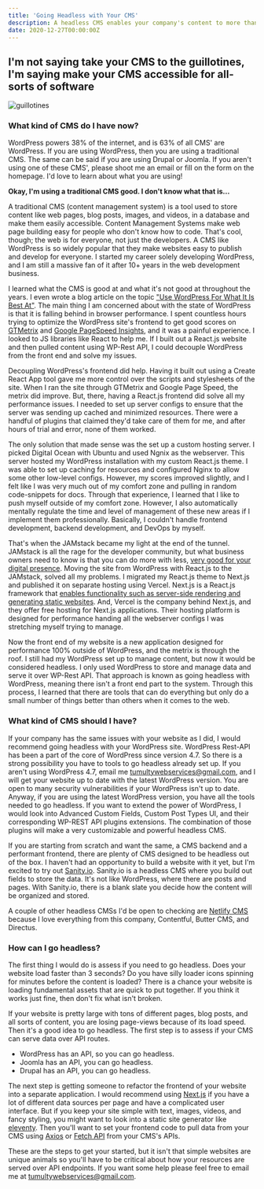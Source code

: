 ```yaml
---
title: 'Going Headless with Your CMS'
description: A headless CMS enables your company's content to more than just your website. The content can be shared across all sorts of platforms 
date: 2020-12-27T00:00:00Z
---
```


## I'm not saying take your CMS to the guillotines, I'm saying make your CMS accessible for all-sorts of software

![guillotines](/assets/images/guillotines.png)

### What kind of CMS do I have now?

WordPress powers 38% of the internet, and is 63% of all CMS' are WordPress. If you are using WordPress, then you are using a traditional CMS. The same can be said if you are using Drupal or Joomla. If you aren't using one of these CMS', please shoot me an email or fill on the form on the homepage. I'd love to learn about what you are using! 

**Okay, I'm using a traditional CMS good. I don't know what that is...**

A traditional CMS (content management system) is a tool used to store content like web pages, blog posts, images, and videos, in a database and make them easily accessible. Content Management Systems make web page building easy for people who don't know how to code. That's cool, though; the web is for everyone, not just the developers. A CMS like WordPress is so widely popular that they make websites easy to publish and develop for everyone. I started my career solely developing WordPress, and I am still a massive fan of it after 10+ years in the web development business.

I learned what the CMS is good at and what it's not good at throughout the years. I even wrote a blog article on the topic ["Use WordPress For What It Is Best At"](/use-wordpress-for-what-it-is-best-at/). The main thing I am concerned about with the state of WordPress is that it is falling behind in browser performance. I spent countless hours trying to optimize the WordPress site's frontend to get good scores on [GTMetrix](https://gtmetrix.com) and [Google PageSpeed Insights](https://developers.google.com/speed/pagespeed/insights/), and it was a painful experience. I looked to JS libraries like React to help me. If I built out a React.js website and then pulled content using WP-Rest API, I could decouple WordPress from the front end and solve my issues. 

Decoupling WordPress's frontend did help. Having it built out using a Create React App tool gave me more control over the scripts and stylesheets of the site.  When I ran the site through GTMetrix and Google Page Speed, the metrix did improve. But, there, having a React.js frontend did solve all my performance issues.  I needed to set up server configs to ensure that the server was sending up cached and minimized resources. There were a handful of plugins that claimed they'd take care of them for me, and after hours of trial and error, none of them worked. 

The only solution that made sense was the set up a custom hosting server. I picked Digital Ocean with Ubuntu and used Ngnix as the webserver. This server hosted my WordPress installation with my custom React.js theme. I was able to set up caching for resources and configured Nginx to allow some other low-level configs. However, my scores improved slightly, and I felt like I was very much out of my comfort zone and pulling in random code-snippets for docs. Through that experience, I learned that I like to push myself outside of my comfort zone. However, I also automatically mentally regulate the time and level of management of these new areas if I implement them professionally. Basically, I couldn't handle frontend development, backend development, and DevOps by myself.

That's when the JAMstack became my light at the end of the tunnel. JAMstack is all the rage for the developer community, but what business owners need to know is that you can do more with less, [very good for your digital presence](/we-are-a-jamstack-shop). Moving the site from WordPress with React.js to the JAMstack, solved all my problems.  I migrated my React.js theme to Next.js and published it on separate hosting using Vercel. Next.js is a React.js framework that [enables functionality such as server-side rendering and generating static websites](https://nextjs.org). And, Vercel is the company behind Next.js, and they offer free hosting for Next.js applications. Their hosting platform is designed for performance handing all the webserver configs I was stretching myself trying to manage. 

Now the front end of my website is a new application designed for performance 100% outside of WordPress, and the metrix is through the roof. I still had my WordPress set up to manage content, but now it would be considered headless. I only used WordPress to store and manage data and serve it over WP-Rest API. That approach is known as going headless with WordPress, meaning there isn't a front end part to the system.  Through this process, I learned that there are tools that can do everything but only do a small number of things better than others when it comes to the web. 

### What kind of CMS should I have? 

If your company has the same issues with your website as I did, I would recommend going headless with your WordPress site. WordPress Rest-API has been a part of the core of WordPress since version 4.7. So there is a strong possibility you have to tools to go headless already set up. If you aren't using WordPress 4.7, email me tumultywebservices@gmail.com, and I will get your website up to date with the latest WordPress version. You are open to many security vulnerabilities if your WordPress isn't up to date. Anyway, if you are using the latest WordPress version, you have all the tools needed to go headless. If you want to extend the power of WordPress, I would look into Advanced Custom Fields, Custom Post Types UI, and their corresponding WP-REST API plugins extensions. The combination of those plugins will make a very customizable and powerful headless CMS. 

If you are starting from scratch and want the same, a CMS backend and a performant frontend, there are plenty of CMS designed to be headless out of the box. I haven't had an opportunity to build a website with it yet, but I'm excited to try out [Sanity.io](https://sanity.io). Sanity.io is a headless CMS where you build out fields to store the data. It's not like WordPress, where there are posts and pages. With Sanity.io, there is a blank slate you decide how the content will be organized and stored. 

A couple of other headless CMSs I'd be open to checking are [Netlify CMS](https://www.netlifycms.org/) because I love everything from this company, Contentful, Butter CMS, and Directus.

### How can I go headless?

The first thing I would do is assess if you need to go headless. Does your website load faster than 3 seconds? Do you have silly loader icons spinning for minutes before the content is loaded? There is a chance your website is loading fundamental assets that are quick to put together. If you think it works just fine, then don't fix what isn't broken. 

If your website is pretty large with tons of different pages, blog posts, and all sorts of content, you are losing page-views because of its load speed. Then it's a good idea to go headless. The first step is to assess if your CMS can serve data over API routes.

* WordPress has an API, so you can go headless.
* Joomla has an API, you can go headless.
* Drupal has an API, you can go headless.

The next step is getting someone to refactor the frontend of your website into a separate application. I would recommend using [Next.js](https://nextjs.org) if you have a lot of different data sources per page and have a complicated user interface. But if you keep your site simple with text, images, videos, and fancy styling, you might want to look into a static site generator like [eleventy](https://www.11ty.dev/). Then you'll want to set your frontend code to pull data from your CMS using [Axios](https://www.npmjs.com/package/axios) or [Fetch API](https://developer.mozilla.org/en-US/docs/Web/API/Fetch_API) from your CMS's APIs. 

These are the steps to get your started, but it isn't that simple websites are unique animals so you'll have to be critical about how your resources are served over API endpoints. If you want some help please feel free to email me at tumultywebservices@gmail.com. 

